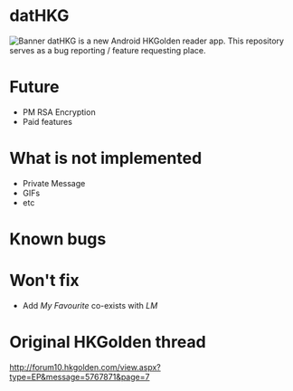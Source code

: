 # datHKG #
![Banner](https://na.cx/i/175UHz.png)
datHKG is a new Android HKGolden reader app. This repository serves as a bug reporting / feature requesting place.

# Future ##
- PM RSA Encryption
- Paid features

# What is not implemented ##
- Private Message
- GIFs
- etc 

# Known bugs ##

# Won't fix ##
- Add *My Favourite* co-exists with *LM*

# Original HKGolden thread ##
http://forum10.hkgolden.com/view.aspx?type=EP&message=5767871&page=7
